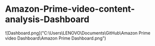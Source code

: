 # Amazon-Prime-video-content-analysis-Dashboard
![Dashboard.png]("C:\Users\LENOVO\Documents\GitHub\Amazon Prime video Dashboard\Amazon Prime Dashboard.png")
